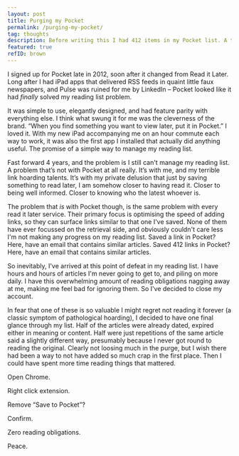 ```yaml
---
layout: post
title: Purging my Pocket
permalink: /purging-my-pocket/
tag: thoughts
description: Before writing this I had 412 items in my Pocket list. A tiny handful of them I’d actually read. A few just misplaced bookmarks. The remaining? Literally hours and hours worth of neglected reading material.
featured: true
refID: brown
---
```


I signed up for Pocket late in 2012, soon after it changed from Read it Later. Long after I had iPad apps that delivered RSS feeds in quaint little faux newspapers, and Pulse was ruined for me by LinkedIn  – Pocket looked like it had _finally_ solved my reading list problem.

It was simple to use, elegantly designed, and had feature parity with everything else. I think what swung it for me was the cleverness of the brand. “When you find something you want to view later, put it in Pocket.” I loved it. With my new iPad accompanying me on an hour commute each way to work, it was also the first app I installed that actually did anything useful. The promise of a simple way to manage my reading list.

Fast forward 4 years, and the problem is I still can't manage my reading list. A problem that’s not with Pocket at all really. It’s with me, and my terrible link hoarding talents. It’s with my private delusion that just by saving something to read later, I am somehow closer to having read it. Closer to being well informed. Closer to knowing who the latest whoever is.

The problem that _is_ with Pocket though, is the same problem with every read it later service. Their primary focus is optimising the speed of adding links, so they can surface links similar to that one I've saved. None of them have ever focussed on the retrieval side, and obviously couldn't care less I'm not making any progress on my reading list. Saved a link in Pocket? Here, have an email that contains similar articles. Saved 412 links in Pocket? Here, have an email that contains similar articles.

So inevitably, I've arrived at this point of defeat in my reading list. I have hours and hours of articles I'm never going to get to, and piling on more daily. I have this overwhelming amount of reading obligations nagging away at me, making me feel bad for ignoring them. So I've decided to close my account.

In fear that one of these is so valuable I might regret not reading it forever (a classic symptom of pathological hoarding), I decided to have one final glance through my list. Half of the articles were already dated, expired either in meaning or content. Half were just repetitions of the same article said a slightly different way, presumably because I never got round to reading the original. Clearly not loosing much in the purge, but I wish there had been a way to not have added so much crap in the first place. Then I could have spent more time reading things that mattered.

Open Chrome.

Right click extension.

Remove “Save to Pocket”?

Confirm.

Zero reading obligations.

Peace.
